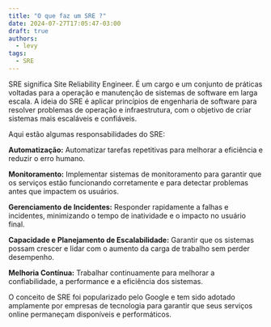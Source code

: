 ```yaml
---
title: "O que faz um SRE ?"
date: 2024-07-27T17:05:47-03:00
draft: true
authors:
  - levy
tags:
  - SRE
---
```

SRE significa Site Reliability Engineer. É um cargo e um conjunto de práticas voltadas para a operação e manutenção de sistemas de software em larga escala. A ideia do SRE é aplicar princípios de engenharia de software para resolver problemas de operação e infraestrutura, com o objetivo de criar sistemas mais escaláveis e confiáveis.

Aqui estão algumas responsabilidades do SRE:

**Automatização:** Automatizar tarefas repetitivas para melhorar a eficiência e reduzir o erro humano.

**Monitoramento:** Implementar sistemas de monitoramento para garantir que os serviços estão funcionando corretamente e para detectar problemas antes que impactem os usuários.

**Gerenciamento de Incidentes:** Responder rapidamente a falhas e incidentes, minimizando o tempo de inatividade e o impacto no usuário final.

**Capacidade e Planejamento de Escalabilidade:** Garantir que os sistemas possam crescer e lidar com o aumento da carga de trabalho sem perder desempenho.

**Melhoria Contínua:** Trabalhar continuamente para melhorar a confiabilidade, a performance e a eficiência dos sistemas.

O conceito de SRE foi popularizado pelo Google e tem sido adotado amplamente por empresas de tecnologia para garantir que seus serviços online permaneçam disponíveis e performáticos.

